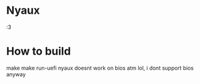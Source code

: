 # Nyaux
:3
# How to build
make
make run-uefi 
nyaux doesnt work on bios atm lol, i dont support bios anyway
